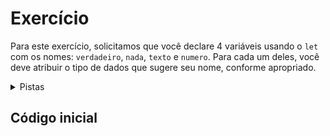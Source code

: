 # Exercício

Para este exercício, solicitamos que você declare 4 variáveis ​​usando o `let` com os nomes: `verdadeiro`, `nada`, `texto` e `numero`. Para cada um deles, você deve atribuir o tipo de dados que sugere seu nome, conforme apropriado.

<details>
  <summary>Pistas</summary>
  <ul>
    <li>Os vídeos e o material complementar são os guias para resolver o exercício.</li>
  </ul>
</details>

## Código inicial

```js

```
